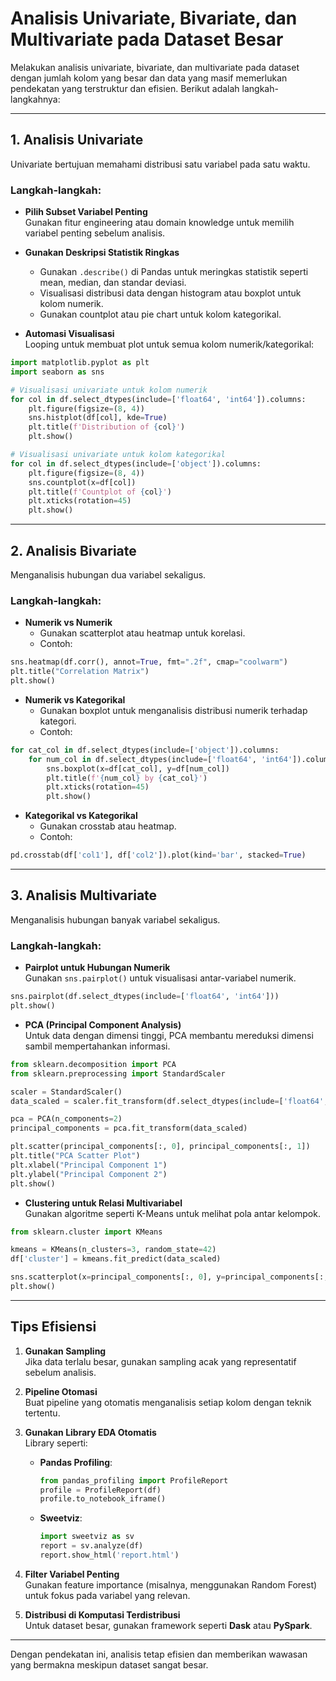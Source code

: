 # Analisis Univariate, Bivariate, dan Multivariate pada Dataset Besar

Melakukan analisis univariate, bivariate, dan multivariate pada dataset dengan jumlah kolom yang besar dan data yang masif memerlukan pendekatan yang terstruktur dan efisien. Berikut adalah langkah-langkahnya:

---

## **1. Analisis Univariate**
Univariate bertujuan memahami distribusi satu variabel pada satu waktu.

### **Langkah-langkah:**

- **Pilih Subset Variabel Penting**  
  Gunakan fitur engineering atau domain knowledge untuk memilih variabel penting sebelum analisis.

- **Gunakan Deskripsi Statistik Ringkas**  
  - Gunakan `.describe()` di Pandas untuk meringkas statistik seperti mean, median, dan standar deviasi.
  - Visualisasi distribusi data dengan histogram atau boxplot untuk kolom numerik.
  - Gunakan countplot atau pie chart untuk kolom kategorikal.

- **Automasi Visualisasi**  
  Looping untuk membuat plot untuk semua kolom numerik/kategorikal:

```python
import matplotlib.pyplot as plt
import seaborn as sns

# Visualisasi univariate untuk kolom numerik
for col in df.select_dtypes(include=['float64', 'int64']).columns:
    plt.figure(figsize=(8, 4))
    sns.histplot(df[col], kde=True)
    plt.title(f'Distribution of {col}')
    plt.show()

# Visualisasi univariate untuk kolom kategorikal
for col in df.select_dtypes(include=['object']).columns:
    plt.figure(figsize=(8, 4))
    sns.countplot(x=df[col])
    plt.title(f'Countplot of {col}')
    plt.xticks(rotation=45)
    plt.show()
```

---

## **2. Analisis Bivariate**
Menganalisis hubungan dua variabel sekaligus.

### **Langkah-langkah:**

- **Numerik vs Numerik**  
  - Gunakan scatterplot atau heatmap untuk korelasi.  
  - Contoh:

```python
sns.heatmap(df.corr(), annot=True, fmt=".2f", cmap="coolwarm")
plt.title("Correlation Matrix")
plt.show()
```

- **Numerik vs Kategorikal**  
  - Gunakan boxplot untuk menganalisis distribusi numerik terhadap kategori.  
  - Contoh:

```python
for cat_col in df.select_dtypes(include=['object']).columns:
    for num_col in df.select_dtypes(include=['float64', 'int64']).columns:
        sns.boxplot(x=df[cat_col], y=df[num_col])
        plt.title(f'{num_col} by {cat_col}')
        plt.xticks(rotation=45)
        plt.show()
```

- **Kategorikal vs Kategorikal**  
  - Gunakan crosstab atau heatmap.  
  - Contoh:

```python
pd.crosstab(df['col1'], df['col2']).plot(kind='bar', stacked=True)
```

---

## **3. Analisis Multivariate**
Menganalisis hubungan banyak variabel sekaligus.

### **Langkah-langkah:**

- **Pairplot untuk Hubungan Numerik**  
  Gunakan `sns.pairplot()` untuk visualisasi antar-variabel numerik.  
  
```python
sns.pairplot(df.select_dtypes(include=['float64', 'int64']))
plt.show()
```

- **PCA (Principal Component Analysis)**  
  Untuk data dengan dimensi tinggi, PCA membantu mereduksi dimensi sambil mempertahankan informasi.

```python
from sklearn.decomposition import PCA
from sklearn.preprocessing import StandardScaler

scaler = StandardScaler()
data_scaled = scaler.fit_transform(df.select_dtypes(include=['float64', 'int64']))

pca = PCA(n_components=2)
principal_components = pca.fit_transform(data_scaled)

plt.scatter(principal_components[:, 0], principal_components[:, 1])
plt.title("PCA Scatter Plot")
plt.xlabel("Principal Component 1")
plt.ylabel("Principal Component 2")
plt.show()
```

- **Clustering untuk Relasi Multivariabel**  
  Gunakan algoritme seperti K-Means untuk melihat pola antar kelompok.  

```python
from sklearn.cluster import KMeans

kmeans = KMeans(n_clusters=3, random_state=42)
df['cluster'] = kmeans.fit_predict(data_scaled)

sns.scatterplot(x=principal_components[:, 0], y=principal_components[:, 1], hue=df['cluster'], palette='viridis')
plt.show()
```

---

## **Tips Efisiensi**

1. **Gunakan Sampling**  
   Jika data terlalu besar, gunakan sampling acak yang representatif sebelum analisis.

2. **Pipeline Otomasi**  
   Buat pipeline yang otomatis menganalisis setiap kolom dengan teknik tertentu.

3. **Gunakan Library EDA Otomatis**  
   Library seperti:
   - **Pandas Profiling**:  
     ```python
     from pandas_profiling import ProfileReport
     profile = ProfileReport(df)
     profile.to_notebook_iframe()
     ```
   - **Sweetviz**:  
     ```python
     import sweetviz as sv
     report = sv.analyze(df)
     report.show_html('report.html')
     ```

4. **Filter Variabel Penting**  
   Gunakan feature importance (misalnya, menggunakan Random Forest) untuk fokus pada variabel yang relevan.

5. **Distribusi di Komputasi Terdistribusi**  
   Untuk dataset besar, gunakan framework seperti **Dask** atau **PySpark**.

---

Dengan pendekatan ini, analisis tetap efisien dan memberikan wawasan yang bermakna meskipun dataset sangat besar.
